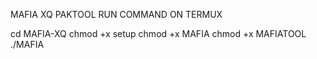 MAFIA XQ PAKTOOL RUN COMMAND ON TERMUX

cd MAFIA-XQ
chmod +x setup
chmod +x MAFIA
chmod +x MAFIATOOL
./MAFIA